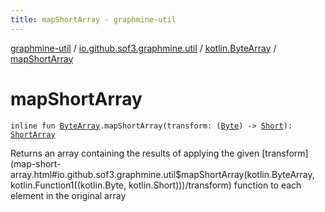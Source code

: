 ```yaml
---
title: mapShortArray - graphmine-util
---
```


[graphmine-util](../../index.html) / [io.github.sof3.graphmine.util](../index.html) / [kotlin.ByteArray](index.html) / [mapShortArray](./map-short-array.html)

# mapShortArray

`inline fun `[`ByteArray`](https://kotlinlang.org/api/latest/jvm/stdlib/kotlin/-byte-array/index.html)`.mapShortArray(transform: (`[`Byte`](https://kotlinlang.org/api/latest/jvm/stdlib/kotlin/-byte/index.html)`) -> `[`Short`](https://kotlinlang.org/api/latest/jvm/stdlib/kotlin/-short/index.html)`): `[`ShortArray`](https://kotlinlang.org/api/latest/jvm/stdlib/kotlin/-short-array/index.html)

Returns an array containing the results of applying the given [transform](map-short-array.html#io.github.sof3.graphmine.util$mapShortArray(kotlin.ByteArray, kotlin.Function1((kotlin.Byte, kotlin.Short)))/transform) function to each element in the
original array

